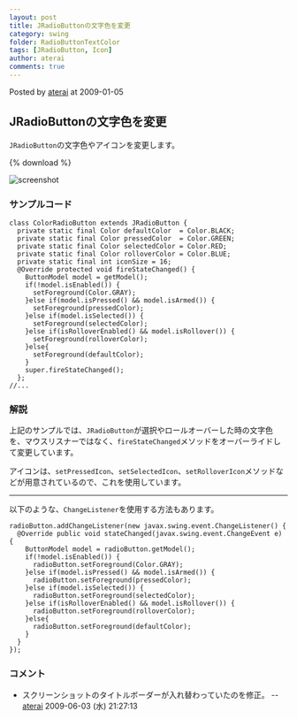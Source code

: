 ```yaml
---
layout: post
title: JRadioButtonの文字色を変更
category: swing
folder: RadioButtonTextColor
tags: [JRadioButton, Icon]
author: aterai
comments: true
---
```


Posted by [aterai](http://terai.xrea.jp/aterai.html) at 2009-01-05

## JRadioButtonの文字色を変更
`JRadioButton`の文字色やアイコンを変更します。

{% download %}

![screenshot](https://lh4.googleusercontent.com/_9Z4BYR88imo/TQTRa2rE0nI/AAAAAAAAAhI/A6NX-uUoYjM/s800/RadioButtonTextColor.png)

### サンプルコード
<pre class="prettyprint"><code>class ColorRadioButton extends JRadioButton {
  private static final Color defaultColor  = Color.BLACK;
  private static final Color pressedColor  = Color.GREEN;
  private static final Color selectedColor = Color.RED;
  private static final Color rolloverColor = Color.BLUE;
  private static final int iconSize = 16;
  @Override protected void fireStateChanged() {
    ButtonModel model = getModel();
    if(!model.isEnabled()) {
      setForeground(Color.GRAY);
    }else if(model.isPressed() &amp;&amp; model.isArmed()) {
      setForeground(pressedColor);
    }else if(model.isSelected()) {
      setForeground(selectedColor);
    }else if(isRolloverEnabled() &amp;&amp; model.isRollover()) {
      setForeground(rolloverColor);
    }else{
      setForeground(defaultColor);
    }
    super.fireStateChanged();
  };
//...
</code></pre>

### 解説
上記のサンプルでは、`JRadioButton`が選択やロールオーバーした時の文字色を、マウスリスナーではなく、`fireStateChanged`メソッドをオーバーライドして変更しています。

アイコンは、`setPressedIcon`、`setSelectedIcon`、`setRolloverIcon`メソッドなどが用意されているので、これを使用しています。

- - - -
以下のような、`ChangeListener`を使用する方法もあります。

<pre class="prettyprint"><code>radioButton.addChangeListener(new javax.swing.event.ChangeListener() {
  @Override public void stateChanged(javax.swing.event.ChangeEvent e) {
    ButtonModel model = radioButton.getModel();
    if(!model.isEnabled()) {
      radioButton.setForeground(Color.GRAY);
    }else if(model.isPressed() &amp;&amp; model.isArmed()) {
      radioButton.setForeground(pressedColor);
    }else if(model.isSelected()) {
      radioButton.setForeground(selectedColor);
    }else if(isRolloverEnabled() &amp;&amp; model.isRollover()) {
      radioButton.setForeground(rolloverColor);
    }else{
      radioButton.setForeground(defaultColor);
    }
  }
});
</code></pre>

### コメント
- スクリーンショットのタイトルボーダーが入れ替わっていたのを修正。 -- [aterai](http://terai.xrea.jp/aterai.html) 2009-06-03 (水) 21:27:13

<!-- dummy comment line for breaking list -->

